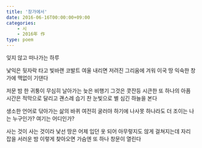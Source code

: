 ```yaml
---
title: '창가에서'
date: 2016-06-16T00:00:00+09:00
categories: 
    - 시
    - 2016年 作
type: poem
---
```


잊지 않고 떠나가는 하루

낯익은 뒷자락 타고
빛바랜 코발트 여울 내리면
저려진 그리움에 겨워
이국 땅
익숙한 창가에 맥없이 기댄다

저문 밤 한 귀퉁이
무심히 날아가는 늦은 비행기
그것은 콧잔등 시큰한 또 하나의 아픔
시간은 적막으로 달리고
괜스레
습기 찬 눈빛으로
별 심긴 하늘을 본다

생소한 언어로 닦아가는 삶의 바퀴
여전히 굴러야 하기에
나사못 하나라도 더 조이는
나는 누구인가?
여기는 어디인가?

사는 것이 사는 것이라
낯선 땅은
어제 입던 옷 되어
아무렇지도 않게 걸쳐지는데
자리 잡을 서러운 밤
이렇게 찾아오면
가슴엔 또 하나 창문이 열린다

